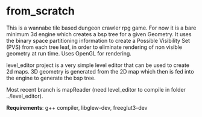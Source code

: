 from_scratch
============

This is a wannabe tile based dungeon crawler rpg game. For now it is a bare minimum 3d engine which creates a bsp tree for a given Geometry.
It uses the binary space partitioning information to create a Possible Visibility Set (PVS) from each tree leaf, in order to eliminate
rendering of non visible geometry at run time. Uses OpenGL for rendering.

level_editor project is a very simple level editor that can be used to create 2d maps. 3D geometry is generated from the 2D map which then is fed into the engine to generate the bsp tree.

Most recent branch is mapReader (need level_editor to compile in folder ../level_editor).

**Requirements**: g++ compiler, libglew-dev, freeglut3-dev
